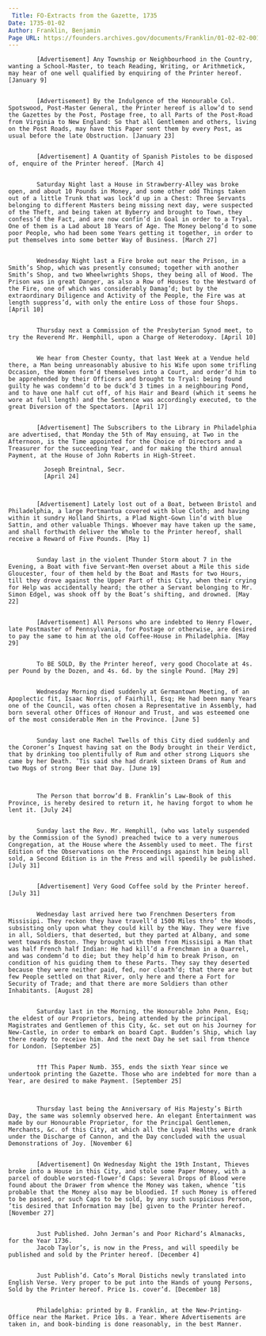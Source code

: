 ```yaml
---
 Title: FO-Extracts from the Gazette, 1735
Date: 1735-01-02
Author: Franklin, Benjamin
Page URL: https://founders.archives.gov/documents/Franklin/01-02-02-0018
---
```


          
            [Advertisement] Any Township or Neighbourhood in the Country, wanting a School-Master, to teach Reading, Writing, or Arithmetick, may hear of one well qualified by enquiring of the Printer hereof. [January 9]
          
          
            [Advertisement] By the Indulgence of the Honourable Col. Spotswood, Post-Master General, the Printer hereof is allow’d to send the Gazettes by the Post, Postage free, to all Parts of the Post-Road from Virginia to New England: So that all Gentlemen and others, living on the Post Roads, may have this Paper sent them by every Post, as usual before the late Obstruction. [January 23]
          
          
            [Advertisement] A Quantity of Spanish Pistoles to be disposed of, enquire of the Printer hereof. [March 4]
          
          
            Saturday Night last a House in Strawberry-Alley was broke open, and about 10 Pounds in Money, and some other odd Things taken out of a little Trunk that was lock’d up in a Chest: Three Servants belonging to different Masters being missing next day, were suspected of the Theft, and being taken at Byberry and brought to Town, they confess’d the Fact, and are now confin’d in Goal in order to a Tryal. One of them is a Lad about 18 Years of Age. The Money belong’d to some poor People, who had been some Years getting it together, in order to put themselves into some better Way of Business. [March 27]
          
          
            Wednesday Night last a Fire broke out near the Prison, in a Smith’s Shop, which was presently consumed; together with another Smith’s Shop, and two Wheelwrights Shops, they being all of Wood. The Prison was in great Danger, as also a Row of Houses to the Westward of the Fire, one of which was considerably Damag’d; but by the extraordinary Diligence and Activity of the People, the Fire was at length suppress’d, with only the entire Loss of those four Shops. [April 10]
          
          
            Thursday next a Commission of the Presbyterian Synod meet, to try the Reverend Mr. Hemphill, upon a Charge of Heterodoxy. [April 10]
          
          
            We hear from Chester County, that last Week at a Vendue held there, a Man being unreasonably abusive to his Wife upon some trifling Occasion, the Women form’d themselves into a Court, and order’d him to be apprehended by their Officers and brought to Tryal: being found guilty he was condemn’d to be duck’d 3 times in a neighbouring Pond, and to have one half cut off, of his Hair and Beard (which it seems he wore at full length) and the Sentence was accordingly executed, to the great Diversion of the Spectators. [April 17]
          
          
            [Advertisement] The Subscribers to the Library in Philadelphia are advertised, that Monday the 5th of May ensuing, at Two in the Afternoon, is the Time appointed for the Choice of Directors and a Treasurer for the succeeding Year, and for making the third annual Payment, at the House of John Roberts in High-Street.
            
              Joseph Breintnal, Secr.
              [April 24]
            
          
          
            [Advertisement] Lately lost out of a Boat, between Bristol and Philadelphia, a large Portmantua covered with blue Cloth; and having within it sundry Holland Shirts, a Plad Night-Gown lin’d with blue Sattin, and other valuable Things. Whoever may have taken up the same, and shall forthwith deliver the Whole to the Printer hereof, shall receive a Reward of Five Pounds. [May 1]
          
          
            Sunday last in the violent Thunder Storm about 7 in the Evening, a Boat with five Servant-Men overset about a Mile this side Gloucester, four of them held by the Boat and Masts for two Hours, till they drove against the Upper Part of this City, when their crying for Help was accidentally heard; the other a Servant belonging to Mr. Simon Edgel, was shook off by the Boat’s shifting, and drowned. [May 22]
          
          
            [Advertisement] All Persons who are indebted to Henry Flower, late Postmaster of Pennsylvania, for Postage or otherwise, are desired to pay the same to him at the old Coffee-House in Philadelphia. [May 29]
          
          
            To BE SOLD, By the Printer hereof, very good Chocolate at 4s. per Pound by the Dozen, and 4s. 6d. by the single Pound. [May 29]
          
          
            Wednesday Morning died suddenly at Germantown Meeting, of an Apoplectic fit, Isaac Norris, of Fairhill, Esq; He had been many Years one of the Council, was often chosen a Representative in Assembly, had born several other Offices of Honour and Trust, and was esteemed one of the most considerable Men in the Province. [June 5]
          
          
            Sunday last one Rachel Twells of this City died suddenly and the Coroner’s Inquest having sat on the Body brought in their Verdict, that by drinking too plentifully of Rum and other strong Liquors she came by her Death. ’Tis said she had drank sixteen Drams of Rum and two Mugs of strong Beer that Day. [June 19]
            
          
          
            The Person that borrow’d B. Franklin’s Law-Book of this Province, is hereby desired to return it, he having forgot to whom he lent it. [July 24]
          
          
            Sunday last the Rev. Mr. Hemphill, (who was lately suspended by the Commission of the Synod) preached twice to a very numerous Congregation, at the House where the Assembly used to meet. The first Edition of the Observations on the Proceedings against him being all sold, a Second Edition is in the Press and will speedily be published. [July 31]
          
          
            [Advertisement] Very Good Coffee sold by the Printer hereof. [July 31]
          
          
            Wednesday last arrived here two Frenchmen Deserters from Missisipi. They reckon they have travell’d 1500 Miles thro’ the Woods, subsisting only upon what they could kill by the Way. They were five in all, Soldiers, that deserted, but they parted at Albany, and some went towards Boston. They brought with them from Missisipi a Man that was half French half Indian: He had kill’d a Frenchman in a Quarrel, and was condemn’d to die; but they help’d him to break Prison, on condition of his guiding them to these Parts. They say they deserted because they were neither paid, fed, nor cloath’d; that there are but few People settled on that River, only here and there a Fort for Security of Trade; and that there are more Soldiers than other Inhabitants. [August 28]
          
          
            Saturday last in the Morning, the Honourable John Penn, Esq; the eldest of our Proprietors, being attended by the principal Magistrates and Gentlemen of this City, &c. set out on his Journey for New-Castle, in order to embark on board Capt. Budden’s Ship, which lay there ready to receive him. And the next Day he set sail from thence for London. [September 25]
          
          
            ††† This Paper Numb. 355, ends the sixth Year since we undertook printing the Gazette. Those who are indebted for more than a Year, are desired to make Payment. [September 25]
          
          
          
            Thursday last being the Anniversary of His Majesty’s Birth Day, the same was solemnly observed here. An elegant Entertainment was made by our Honourable Proprietor, for the Principal Gentlemen, Merchants, &c. of this City, at which all the Loyal Healths were drank under the Discharge of Cannon, and the Day concluded with the usual Demonstrations of Joy. [November 6]
          
          
            [Advertisement] On Wednesday Night the 19th Instant, Thieves broke into a House in this City, and stole some Paper Money, with a parcel of double worsted-flower’d Caps: Several Drops of Blood were found about the Drawer from whence the Money was taken, whence ’tis probable that the Money also may be bloodied. If such Money is offered to be passed, or such Caps to be sold, by any such suspicious Person, ’tis desired that Information may [be] given to the Printer hereof. [November 27]
          
          
            Just Published. John Jerman’s and Poor Richard’s Almanacks, for the Year 1736.
            Jacob Taylor’s, is now in the Press, and will speedily be published and sold by the Printer hereof. [December 4]
          
          
            Just Publish’d. Cato’s Moral Distichs newly translated into English Verse. Very proper to be put into the Hands of young Persons, Sold by the Printer hereof. Price 1s. cover’d. [December 18]
          
          
            Philadelphia: printed by B. Franklin, at the New-Printing-Office near the Market. Price 10s. a Year. Where Advertisements are taken in, and book-binding is done reasonably, in the best Manner.
          
        
